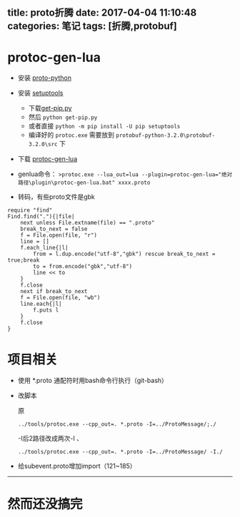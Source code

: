 title: proto折腾
date: 2017-04-04 11:10:48
categories: 笔记
tags: [折腾,protobuf]
---

<!-- more -->

# protoc-gen-lua

- 安装 [proto-python](https://github.com/google/protobuf/releases)

- 安装 [setuptools](https://packaging.python.org/en/latest/installing.html#setup-for-installing-packages
)
	- 下载[get-pip.py](get-pip.py)
    - 然后 `python get-pip.py`
    - 或者直接 `python -m pip install -U pip setuptools`
    - 编译好的 `protoc.exe` 需要放到 `protobuf-python-3.2.0\protobuf-3.2.0\src` 下

- 下载 [protoc-gen-lua](https://github.com/sean-lin/protoc-gen-lua)

- genlua命令：
    `>protoc.exe --lua_out=lua --plugin=protoc-gen-lua="绝对路径\plugin\protoc-gen-lua.bat" xxxx.proto`

- 转码，有些proto文件是gbk

````
require "find"
Find.find("."){|file|
	next unless File.extname(file) == ".proto"
	break_to_next = false
	f = File.open(file, "r")
	line = []
	f.each_line{|l|
		from = l.dup.encode("utf-8","gbk") rescue break_to_next = true;break
		to = from.encode("gbk","utf-8")
		line << to
	}
	f.close
	next if break_to_next
	f = File.open(file, "wb")
	line.each{|l|
		f.puts l
	}
	f.close
}
````

# 项目相关

- 使用 *.proto 通配符时用bash命令行执行（git-bash）

- 改脚本
    
   原 

    `../tools/protoc.exe --cpp_out=. *.proto -I=../ProtoMessage/;./`

    -I后2路径改成两次-I 、

    `../tools/protoc.exe --cpp_out=. *.proto -I=../ProtoMessage/ -I./`

- 给subevent.proto增加import（121~185）

----

# 然而还没搞完

